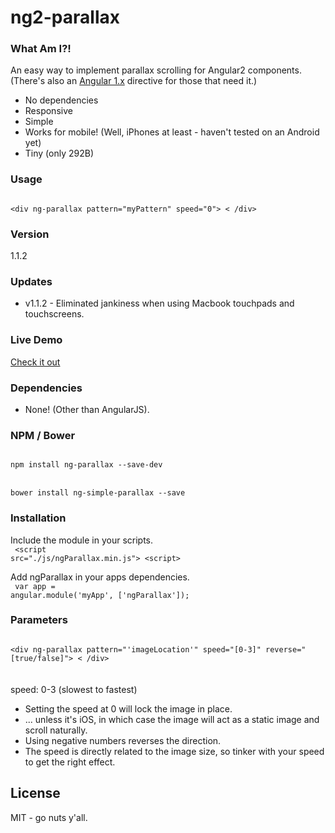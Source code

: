 # ng2-parallax

### What Am I?!
An easy way to implement parallax scrolling for Angular2 components.  (There's also an [Angular 1.x](https://github.com/allenRoyston/ng-parallax "Angular 1.x") directive for those that need it.)
  - No dependencies
  - Responsive
  - Simple
  - Works for mobile!  (Well, iPhones at least - haven't tested on an Android yet)
  - Tiny (only 292B)


### Usage
<code>
&lt;div ng-parallax pattern="myPattern" speed="0"&gt; &lt; /div&gt; 
</code>

### Version
1.1.2

### Updates
 - v1.1.2 - Eliminated jankiness when using Macbook touchpads and touchscreens.

### Live Demo 
[Check it out](https://allenroyston.herokuapp.com/access/ng-parallax/index.html "Title")


### Dependencies
- None!  (Other than AngularJS).

### NPM / Bower
<code>
npm install ng-parallax --save-dev
</code>
<br>
<code>
bower install ng-simple-parallax --save
</code>

### Installation
Include the module in your scripts.<br>
<code>
&lt;script src="./js/ngParallax.min.js"&gt; &lt;script&gt;
</code>

Add ngParallax in your apps dependencies.<br> 
<code>
var app = angular.module('myApp', ['ngParallax']);
</code>


### Parameters
<code>
&lt;div ng-parallax pattern="'imageLocation'" speed="[0-3]" reverse="[true/false]"&gt; &lt; /div&gt; 
</code>
<br><br>
speed: 0-3              (slowest to fastest)<br>

<ul>
 <li>Setting the speed at 0 will lock the image in place.</li>
 <li> ... unless it's iOS, in which case the image will act as a static image and scroll naturally.</li>
 <li>Using negative numbers reverses the direction.</li>  
 <li>The speed is directly related to the image size, so tinker with your speed to get the right effect.</li>
</ul>


License
----

MIT - go nuts y'all.
